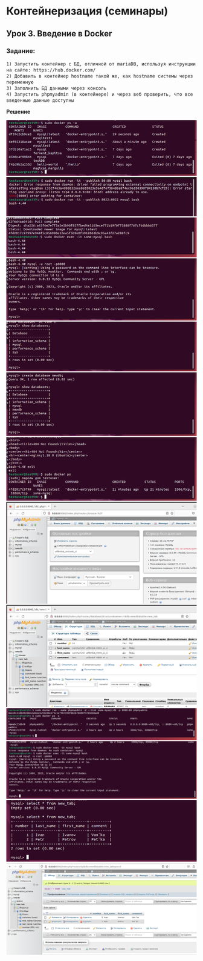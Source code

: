 # Контейнеризация (семинары)
## Урок 3. Введение в Docker
### **Задание:**
    1) Запустить контейнер с БД, отличной от mariaDB, используя инструкции на сайте: https://hub.docker.com/
    2) Добавить в контейнер hostname такой же, как hostname системы через переменную
    3) Заполнить БД данными через консоль
    4) Запустить phpmyadmin (в контейнере) и через веб проверить, что все введенные данные доступны
**Решение**


![lxc version](https://github.com/Terekhov-A-S/Containerization-Seminar_3/blob/main/source/2023-05-14%2022-16-03.png)
![lxc version](https://github.com/Terekhov-A-S/Containerization-Seminar_3/blob/main/source/2023-05-14%2022-24-19.png)
![lxc version](https://github.com/Terekhov-A-S/Containerization-Seminar_3/blob/main/source/2023-05-14%2022-43-16.png)
![lxc version](https://github.com/Terekhov-A-S/Containerization-Seminar_3/blob/main/source/2023-05-14%2022-55-49.png)
![lxc version](https://github.com/Terekhov-A-S/Containerization-Seminar_3/blob/main/source/2023-05-14%2022-56-42.png)
![lxc version](https://github.com/Terekhov-A-S/Containerization-Seminar_3/blob/main/source/2023-05-14%2022-57-22.png)
![lxc version](https://github.com/Terekhov-A-S/Containerization-Seminar_3/blob/main/source/2023-05-14%2023-04-17.png)
![lxc version](https://github.com/Terekhov-A-S/Containerization-Seminar_3/blob/main/source/2023-05-15%2000-19-37.png)
![lxc version](https://github.com/Terekhov-A-S/Containerization-Seminar_3/blob/main/source/2023-05-15%2000-22-54.png)
![lxc version](https://github.com/Terekhov-A-S/Containerization-Seminar_3/blob/main/source/2023-05-15%2000-23-19.png)
![lxc version](https://github.com/Terekhov-A-S/Containerization-Seminar_3/blob/main/source/2023-05-15%2000-25-10.png)
![lxc version](https://github.com/Terekhov-A-S/Containerization-Seminar_3/blob/main/source/2023-05-15%2000-34-14.png)
![lxc version](https://github.com/Terekhov-A-S/Containerization-Seminar_3/blob/main/source/2023-05-15%2000-34-30.png)
